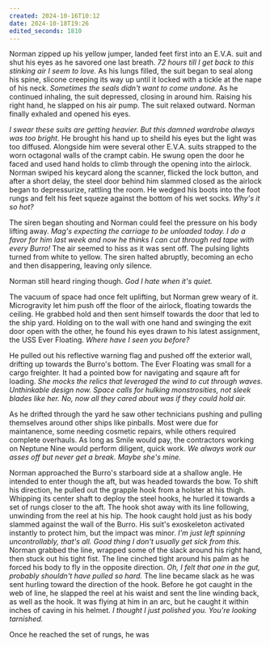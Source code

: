 ```yaml
---
created: 2024-10-16T10:12
date: 2024-10-18T19:26
edited_seconds: 1810
---
```


Norman zipped up his yellow jumper, landed feet first into an E.V.A. suit and shut his eyes as he savored one last breath. *72 hours till I get back to this stinking air I seem to love.* As his lungs filled, the suit began to seal along his spine, slicone creeping its way up until it locked with a tickle at the nape of his neck. *Sometimes the seals didn't want to come undone.* As he continued inhaling, the suit depressed, closing in around him. Raising his right hand, he slapped on his air pump. The suit relaxed outward. Norman finally exhaled and opened his eyes.

*I swear these suits are getting heavier. But this damned wardrobe always was too bright.* He brought his hand up to sheild his eyes but the light was too diffused. Alongside him were several other E.V.A. suits strapped to the worn octagonal walls of the crampt cabin. He swung open the door he faced and used hand holds to climb through the opening into the airlock. Norman swiped his keycard along the scanner, flicked the lock button, and after a short delay, the steel door behind him slammed closed as the airlock began to depressurize, rattling the room. He wedged his boots into the foot rungs and felt his feet squeze against the bottom of his wet socks. *Why's it so hot?*

The siren began shouting and Norman could feel the pressure on his body lifting away. *Mag's expecting the carriage to be unloaded today. I do a favor for him last week and now he thinks I can cut through red tape with every Burro!* The air seemed to hiss as it was sent off. The pulsing lights turned from white to yellow. The siren halted abruptly, becoming an echo and then disappering, leaving only silence.

Norman still heard ringing though. *God I hate when it's quiet.*

The vacuum of space had once felt uplifting, but Norman grew weary of it. Microgravity let him push off the floor of the airlock, floating towards the ceiling. He grabbed hold and then sent himself towards the door that led to the ship yard. Holding on to the wall with one hand and swinging the exit door open with the other, he found his eyes drawn to his latest assignment, the USS Ever Floating. *Where have I seen you before?* 

He pulled out his reflective warning flag and pushed off the exterior wall, drifting up towards the Burro's bottom. The Ever Floating was small for a cargo freighter. It had a pointed bow for navigating and sqaure aft for loading. *She mocks the relics that leveraged the wind to cut through waves. Unthinkable design now. Space calls for hulking monstrosities, not sleek blades like her. No, now all they cared about was if they could hold air.*

As he drifted through the yard he saw other technicians pushing and pulling themselves around other ships like pinballs. Most were due for maintanence, some needing cosmetic repairs, while others required complete overhauls. As long as Smile would pay, the contractors working on Neptune Nine would perform diligent, quick work. *We always work our asses off but never get a break. Maybe she's mine.*
 
Norman approached the Burro's starboard side at a shallow angle. He intended to enter though the aft, but was headed towards the bow. To shift his direction, he pulled out the grapple hook from a holster at his thigh. Whipping its center shaft to deploy the steel hooks, he hurled it towards a set of rungs closer to the aft. The hook shot away with its line following, unwinding from the reel at his hip. The hook caught hold just as his body slammed against the wall of the Burro. His suit's exoskeleton activated instantly to protect him, but the impact was minor. *I'm just left spinning uncontrollably, that's all. Good thing I don't usually get sick from this.* Norman grabbed the line, wrapped some of the slack around his right hand, then stuck out his tight fist. The line cinched tight around his palm as he forced his body to fly in the opposite direction. *Oh, I felt that one in the gut, probably shouldn't have pulled so hard.* The line became slack as he was sent hurling toward the direction of the hook. Before he got caught in the web of line, he slapped the reel at his waist and sent the line winding back, as well as the hook. It was flying at him in an arc, but he caught it within inches of caving in his helmet. *I thought I just polished you. You're looking tarnished.*

Once he reached the set of rungs, he was 